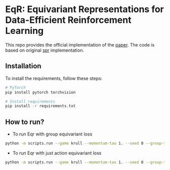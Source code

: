 # EqR: Equivariant Representations for Data-Efficient Reinforcement Learning


This repo provides the official implementation of the [paper](https://proceedings.mlr.press/v162/mondal22a.html). The code is based on original [spr](https://arxiv.org/abs/2007.05929) implementation.


## Installation 
To install the requirements, follow these steps:
```bash
# PyTorch
pip install pytorch torchvision

# Install requirements
pip install -r requirements.txt
```

## How to run?

* To run Eqr with group equivariant loss
```bash
python -m scripts.run --game krull --momentum-tau 1. --seed 0 --group-type 'En' --num-blocks 12 --projection-type 'q_shared' --second-projection-type 'mlp'  --acteqv-loss-weight 1. --groupeqv-loss-weight 1. --reward-loss-weight 1.
```

* To run Eqr with just action equivariant loss
```bash
python -m scripts.run --game krull --momentum-tau 1. --seed 0 --group-type 'En' --num-blocks 12 --projection-type 'q_shared' --second-projection-type 'mlp'  --acteqv-loss-weight 1. --groupeqv-loss-weight 0. --reward-loss-weight 1.
```

